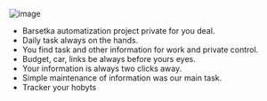 ![image](https://user-images.githubusercontent.com/3950155/217057137-f0e5db3e-2718-4f11-80ee-7e099020400c.png)

* Barsetka automatization project private for you deal.      
* Daily task always on the hands.     
* You  find task and other information for work and private control.      
* Budget, car, links be always  before yours eyes.        
* Your information is always two clicks away.       
* Simple maintenance of information was our main task.     
* Tracker your hobyts 

